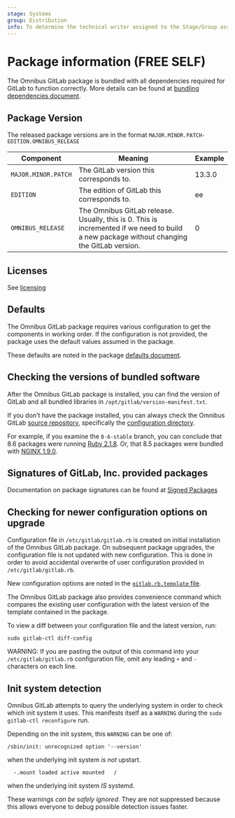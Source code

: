 ```yaml
---
stage: Systems
group: Distribution
info: To determine the technical writer assigned to the Stage/Group associated with this page, see https://about.gitlab.com/handbook/product/ux/technical-writing/#assignments
---
```


# Package information **(FREE SELF)**

The Omnibus GitLab package is bundled with all dependencies required for GitLab
to function correctly. More details can be found
at [bundling dependencies document](omnibus_packages.md).

## Package Version

The released package versions are in the format `MAJOR.MINOR.PATCH-EDITION.OMNIBUS_RELEASE`

| Component           | Meaning | Example |
|---------------------|---------|---------|
| `MAJOR.MINOR.PATCH` | The GitLab version this corresponds to. | 13.3.0 |
| `EDITION`           | The edition of GitLab this corresponds to. | ee |
| `OMNIBUS_RELEASE`   | The Omnibus GitLab release. Usually, this is 0. This is incremented if we need to build a new package without changing the GitLab version. | 0 |

## Licenses

See [licensing](licensing.md)

## Defaults

The Omnibus GitLab package requires various configuration to get the components
in working order. If the configuration is not provided, the package uses
the default values assumed in the package.

These defaults are noted in the package [defaults document](defaults.md).

## Checking the versions of bundled software

After the Omnibus GitLab package is installed, you can find the version of
GitLab and all bundled libraries in `/opt/gitlab/version-manifest.txt`.

If you don't have the package installed, you can always check the Omnibus GitLab
[source repository](https://gitlab.com/gitlab-org/omnibus-gitlab/tree/master), specifically the
[configuration directory](https://gitlab.com/gitlab-org/omnibus-gitlab/tree/master/config).

For example, if you examine the `8-6-stable` branch, you can conclude that
8.6 packages were running [Ruby 2.1.8](https://gitlab.com/gitlab-org/omnibus-gitlab/blob/8-6-stable/config/projects/gitlab.rb#L48).
Or, that 8.5 packages were bundled with [NGINX 1.9.0](https://gitlab.com/gitlab-org/omnibus-gitlab/blob/8-5-stable/config/software/nginx.rb#L20).

## Signatures of GitLab, Inc. provided packages

Documentation on package signatures can be found at [Signed Packages](signed_packages.md)

## Checking for newer configuration options on upgrade

Configuration file in `/etc/gitlab/gitlab.rb` is created on initial installation
of the Omnibus GitLab package. On subsequent package upgrades, the configuration
file is not updated with new configuration. This is done in order to avoid
accidental overwrite of user configuration provided in `/etc/gitlab/gitlab.rb`.

New configuration options are noted in the
[`gitlab.rb.template` file](https://gitlab.com/gitlab-org/omnibus-gitlab/raw/master/files/gitlab-config-template/gitlab.rb.template).

The Omnibus GitLab package also provides convenience command which
compares the existing user configuration with the latest version of the
template contained in the package.

To view a diff between your configuration file and the latest version, run:

```shell
sudo gitlab-ctl diff-config
```

WARNING:
If you are pasting the output of this command into your
`/etc/gitlab/gitlab.rb` configuration file, omit any leading `+` and `-`
characters on each line.

## Init system detection

Omnibus GitLab attempts to query the underlying system in order to
check which init system it uses.
This manifests itself as a `WARNING` during the `sudo gitlab-ctl reconfigure`
run.

Depending on the init system, this `WARNING` can be one of:

```plaintext
/sbin/init: unrecognized option '--version'
```

when the underlying init system *is not* upstart.

```plaintext
  -.mount loaded active mounted   /
```

when the underlying init system *IS* systemd.

These warnings _can be safely ignored_. They are not suppressed because this
allows everyone to debug possible detection issues faster.
